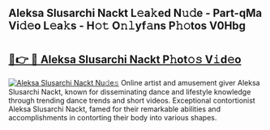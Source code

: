 ## Aleksa Slusarchi Nackt L𝚎a𝚔ed N𝚞𝚍e - Part-qMa Vi𝚍𝚎o L𝚎a𝚔s - H𝚘𝚝 O𝚗𝚕yf𝚊ns P𝚑𝚘tos V0Hbg

# <h2><a href="http://kf5vwuw.oniu.top/?m=Aleksa+Slusarchi+Nackt">🔗👉 🔴 Aleksa Slusarchi Nackt P𝚑ot𝚘𝚜 V𝚒d𝚎o</a></h2>

[![Aleksa Slusarchi Nackt Nu𝚍e𝚜](https://i.imgur.com/0qMVB7G.gif)](http://kf5vwuw.oniu.top/?m=Aleksa+Slusarchi+Nackt)
Online artist and amusement giver Aleksa Slusarchi Nackt, known for disseminating dance and lifestyle knowledge through trending dance trends and short videos. Exceptional contortionist Aleksa Slusarchi Nackt, famed for their remarkable abilities and accomplishments in contorting their body into various shapes.  
